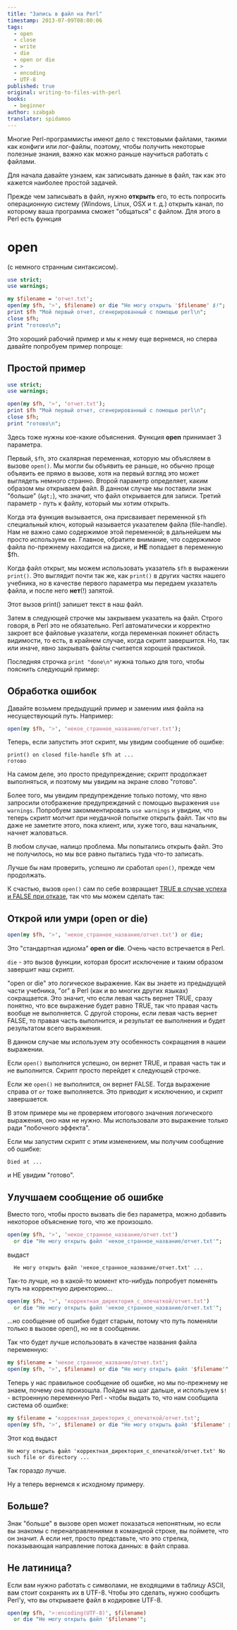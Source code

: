 ```yaml
---
title: "Запись в файл на Perl"
timestamp: 2013-07-09T08:00:06
tags:
  - open
  - close
  - write
  - die
  - open or die
  - >
  - encoding
  - UTF-8
published: true
original: writing-to-files-with-perl
books:
  - beginner
author: szabgab
translator: spidamoo
---
```



Многие Perl-программисты имеют дело с текстовыми файлами, такими как
конфиги или лог-файлы, поэтому, чтобы получить некоторые полезные знания,
важно как можно раньше научиться работать с файлами.

Для начала давайте узнаем, как записывать данные в файл, 
так как это кажется наиболее простой задачей.


Прежде чем записывать в файл, нужно <b>открыть</b> его, то есть
попросить операционную систему (Windows, Linux, OSX и т. д.)
открыть канал, по которому ваша программа сможет "общаться" с файлом.
Для этого в Perl есть функция <h1>open</h1> (с немного странным синтаксисом).

```perl
use strict;
use warnings;

my $filename = 'отчет.txt';
open(my $fh, '>', $filename) or die "Не могу открыть '$filename' $!";
print $fh "Мой первый отчет, сгенерированный с помощью perl\n";
close $fh;
print "готово\n";
```

Это хороший рабочий пример и мы к нему еще вернемся, но сперва давайте попробуем пример попроще:

## Простой пример

```perl
use strict;
use warnings;

open(my $fh, '>', 'отчет.txt');
print $fh "Мой первый отчет, сгенерированный с помощью perl\n";
close $fh;
print "готово\n";
```

Здесь тоже нужны кое-какие объяснения. Функция <b>open</b> принимает 3 параметра.

Первый, `$fh`, это скалярная переменная, которую мы объясляем в вызове `open()`.
Мы могли бы объявить ее раньше, но обычно проще объявить ее прямо в вызове,
хотя на первый взгляд это может выглядеть немного странно. Второй параметр определяет, каким
образом мы открываем файл.
В данном случае мы поставили знак "больше" (`&gt;`), что значит, что файл открывается 
для записи.
Третий параметр - путь к файлу, который мы хотим открыть.

Когда эта функция вызывается, она присваивает переменной `$fh` специальный ключ,
который называется указателем файла (file-handle). Нам не важно само содержимое этой
переменной; в дальнейшем мы просто используем ее. Главное, обратите внимание, что
содержимое файла по-прежнему находится на диске, и <b>НЕ</b> попадает в переменную $fh.

Когда файл открыт, мы можем использовать указатель `$fh` в выражении `print()`.
Это выглядит почти так же, как `print()` в других частях нашего учебника,
но в качестве первого параметра мы передаем указатель файла, и после него <b>нет</b>(!) запятой.

Этот вызов print() запишет текст в наш файл.

Затем в следующей строчке мы закрываем указатель на файл. Строго говоря, в Perl это не обязательно.
Perl автоматически и корректно закроет все файловые указатели, когда переменная покинет область
видимости, то есть, в крайнем случае, когда скрипт завершится. Но, так или иначе, явно
закрывать файлы считается хорошей практикой.

Последняя строчка `print "done\n"` нужна только для того, чтобы пояснить следующий пример:

## Обработка ошибок

Давайте возьмем предыдущий пример и заменим имя файла на несуществующий путь.
Например:

```perl
open(my $fh, '>', 'некое_странное_название/отчет.txt');
```

Теперь, если запустить этот скрипт, мы увидим сообщение об ошибке:

```
print() on closed file-handle $fh at ...
готово
```

На самом деле, это просто предупреждение; скрипт продолжает выполняться, и поэтому мы увидим 
на экране слово "готово".

Более того, мы увидим предупреждение только потому, что явно запросили отображение предупреждений
с помощью выражения `use warnings`.
Попробуем закомментировать `use warnings` и увидим, что теперь скрипт молчит при 
неудачной попытке открыть файл. Так что вы даже не заметите этого, пока клиент, или, хуже того,
ваш начальник, начнет жаловаться.

В любом случае, налицо проблема. Мы попытались открыть файл. Это не получилось, но мы все равно 
пытались туда что-то записать.

Лучше бы нам проверить, успешно ли сработал `open()`, прежде чем продолжать.

К счастью, вызов `open()` сам по себе возвращает 
[TRUE в случае успеха и FALSE при отказе](https://perlmaven.com/boolean-values-in-perl),
так что мы можем сделать так:

## Открой или умри (open or die)

```perl
open(my $fh, '>', 'некое_странное_название/отчет.txt') or die;
```

Это "стандартная идиома" <b>open or die</b>. Очень часто встречается в Perl.

`die` - это вызов функции, которая бросит исключение и таким образом завершит наш скрипт.

"open or die" это логическое выражение. Как вы знаете из предыдущей части учебника, "or" в Perl
(как и во многих других языках) сокращается. Это значит, что если левая часть вернет TRUE,
сразу понятно, что все выражение будет равно TRUE, так что правая часть вообще не выполняется.
С другой стороны, если левая часть вернет FALSE, то правая часть выполнится, и результат ее
выполнения и будет результатом всего выражения.

В данном случае мы используем эту особенность сокращения в нашеи выражении.

Если `open()` выполнится успешно, он вернет TRUE, и правая часть так и не выполнится.
Скрипт просто перейдет к следующей строчке.

Если же `open()` не выполнится, он вернет FALSE. Тогда выражение справа от `or` тоже
выполняется. Это приводит к исключению, и скрипт завершается.

В этом примере мы не проверяем итогового значения логического выражения, оно нам не нужно.
Мы использовали это выражение только ради "побочного эффекта".

Если мы запустим скрипт с этим изменением, мы получим сообщение об ошибке:

```
Died at ...
```

и НЕ увидим "готово".

## Улучшаем сообщение об ошибке

Вместо того, чтобы просто вызвать die без параметра, можно добавить некоторое объяснение того,
что же произошло.

```perl
open(my $fh, '>', 'некое_странное_название/отчет.txt')
  or die "Не могу открыть файл 'некое_странное_название/отчет.txt'";
```

выдаст

```
  Не могу открыть файл 'некое_странное_название/отчет.txt' ...
```

Так-то лучше, но в какой-то момент кто-нибудь попробует поменять путь на корректную директорию...

```perl
open(my $fh, '>', 'корректная_директория_с_опечаткой/отчет.txt')
  or die "Не могу открыть файл 'некое_странное_название/отчет.txt'";
```

...но сообщение об ошибке будет старым, потому что путь поменяли только в вызове open(),
но не в сообщении.

Так что будет лучше использовать в качестве названия файла переменную:

```perl
my $filename = 'некое_странное_название/отчет.txt';
open(my $fh, '>', $filename) or die "Не могу открыть файл '$filename'";
```

Теперь у нас правильное сообщение об ошибке, но мы по-прежнему не знаем, почему она произошла.
Пойдем на шаг дальше, и используем `$!` - встроенную переменную Perl - чтобы выдать то,
что нам сообщила система об ошибке:

```perl
my $filename = 'корректная_директория_с_опечаткой/отчет.txt';
open(my $fh, '>', $filename) or die "Не могу открыть файл '$filename' $!";
```

Этот код выдаст

```
Не могу открыть файл 'корректная_директория_с_опечаткой/отчет.txt' No such file or directory ...
```

Так гораздо лучше.

Ну а теперь вернемся к исходному примеру.

## Больше?

Знак "больше" в вызове open может показаться непонятным, но если вы знакомы с перенаправлениями
в командной строке, вы поймете, что он значит.
А если нет, просто представьте, что это стрелка, показывающая направление потока данных:
в файл справа.

## Не латиница?

Если вам нужно работать с символами, не входящими в таблицу ASCII, вам стоит сохранять их в UTF-8.
Чтобы это сделать, нужно сообщить Perl'у, что вы открываете файл в кодировке UTF-8.

```perl
open(my $fh, '>:encoding(UTF-8)', $filename)
  or die "Не могу открыть файл '$filename'";
```
